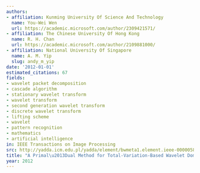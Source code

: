 ```yaml
---
authors:
- affiliation: Kunming University Of Science And Technology
  name: You-Wei Wen
  url: https://academic.microsoft.com/author/2309421571/
- affiliation: The Chinese University Of Hong Kong
  name: R. H. Chan
  url: https://academic.microsoft.com/author/2109881000/
- affiliation: National University Of Singapore
  name: A. M. Yip
  slug: andy_m_yip
date: '2012-01-01'
estimated_citations: 67
fields:
- wavelet packet decomposition
- cascade algorithm
- stationary wavelet transform
- wavelet transform
- second generation wavelet transform
- discrete wavelet transform
- lifting scheme
- wavelet
- pattern recognition
- mathematics
- artificial intelligence
in: IEEE Transactions on Image Processing
src: http://yadda.icm.edu.pl/yadda/element/bwmeta1.element.ieee-000005893942
title: "A Primal\u2013Dual Method for Total-Variation-Based Wavelet Domain Inpainting"
year: 2012
---
```

